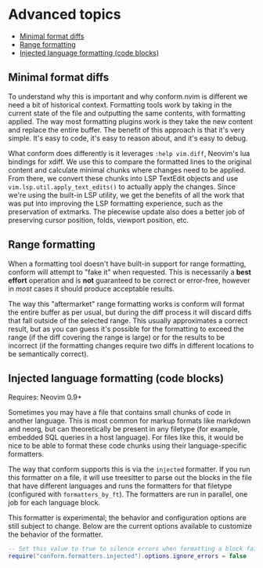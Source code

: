 # Advanced topics

<!-- TOC -->

- [Minimal format diffs](#minimal-format-diffs)
- [Range formatting](#range-formatting)
- [Injected language formatting (code blocks)](#injected-language-formatting-code-blocks)

<!-- /TOC -->

## Minimal format diffs

To understand why this is important and why conform.nvim is different we need a bit of historical context. Formatting tools work by taking in the current state of the file and outputting the same contents, with formatting applied. The way most formatting plugins work is they take the new content and replace the entire buffer. The benefit of this approach is that it's very simple. It's easy to code, it's easy to reason about, and it's easy to debug.

What conform does differently is it leverages `:help vim.diff`, Neovim's lua bindings for xdiff. We use this to compare the formatted lines to the original content and calculate minimal chunks where changes need to be applied. From there, we convert these chunks into LSP TextEdit objects and use `vim.lsp.util.apply_text_edits()` to actually apply the changes. Since we're using the built-in LSP utility, we get the benefits of all the work that was put into improving the LSP formatting experience, such as the preservation of extmarks. The piecewise update also does a better job of preserving cursor position, folds, viewport position, etc.

## Range formatting

When a formatting tool doesn't have built-in support for range formatting, conform will attempt to "fake it" when requested. This is necessarily a **best effort** operation and is **not** guaranteed to be correct or error-free, however in _most_ cases it should produce acceptable results.

The way this "aftermarket" range formatting works is conform will format the entire buffer as per usual, but during the diff process it will discard diffs that fall outside of the selected range. This usually approximates a correct result, but as you can guess it's possible for the formatting to exceed the range (if the diff covering the range is large) or for the results to be incorrect (if the formatting changes require two diffs in different locations to be semantically correct).

## Injected language formatting (code blocks)

Requires: Neovim 0.9+

Sometimes you may have a file that contains small chunks of code in another language. This is most common for markup formats like markdown and neorg, but can theoretically be present in any filetype (for example, embedded SQL queries in a host language). For files like this, it would be nice to be able to format these code chunks using their language-specific formatters.

The way that conform supports this is via the `injected` formatter. If you run this formatter on a file, it will use treesitter to parse out the blocks in the file that have different languages and runs the formatters for that filetype (configured with `formatters_by_ft`). The formatters are run in parallel, one job for each language block.

This formatter is experimental; the behavior and configuration options are still subject to change. Below are the current options available to customize the behavior of the formatter.

```lua
-- Set this value to true to silence errors when formatting a block fails
require("conform.formatters.injected").options.ignore_errors = false
```
